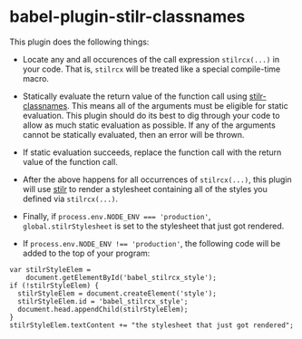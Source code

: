# babel-plugin-stilr-classnames

This plugin does the following things:

-   Locate any and all occurences of the call expression `stilrcx(...)` in your
code.
That is, `stilrcx` will be treated like a special compile-time macro.

-   Statically evaluate the return value of the function call using
[stilr-classnames](https://github.com/chcokr/stilr-classnames).
This means all of the arguments must be eligible for static evaluation.
This plugin should do its best to dig through your code to allow as much static
evaluation as possible.
If any of the arguments cannot be statically evaluated, then an error will be
thrown.

-   If static evaluation succeeds, replace the function call with the return
value of the function call.

-   After the above happens for all occurrences of `stilrcx(...)`, this plugin
will use [stilr](https://github.com/kodyl/stilr) to render a stylesheet
containing all of the styles you defined via `stilrcx(...)`.

-   Finally, if `process.env.NODE_ENV === 'production'`,
`global.stilrStylesheet` is set to the stylesheet that just got rendered.

- If `process.env.NODE_ENV !== 'production'`, the following code will be added
to the top of your program:

```JS
var stilrStyleElem =
    document.getElementById('babel_stilrcx_style');
if (!stilrStyleElem) {
  stilrStyleElem = document.createElement('style');
  stilrStyleElem.id = 'babel_stilrcx_style';
  document.head.appendChild(stilrStyleElem);
}
stilrStyleElem.textContent += "the stylesheet that just got rendered";
```
